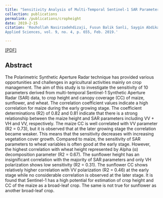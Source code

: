 ```yaml
---
title: "Sensitivity Analysis of Multi-Temporal Sentinel-1 SAR Parameters to Crop Height and Canopy Coverage"
collection: publications
permalink: /publications/cropheight
date: 2019-2-15
citation: 'Rouhollah Nasirzadehdizaji, Fusun Balik Sanli, Saygin Abdikan, Ziyadin Cakir, Ali Ihsan Sekertekin, <b>Mustafa Ustuner</b>.
Applied Sciences, vol. 9, no. 4, p. 655, Feb. 2019.'

---
```

[[PDF]](http://mustuner.github.io/files/cropheight.pdf)

## Abstract
The Polarimetric Synthetic Aperture Radar technique has provided various opportunities and challenges in agricultural activities mainly on crop management. The aim of this study is to investigate the sensitivity of 10 parameters derived from multi-temporal Sentinel-1 Synthetic Aperture Radar (SAR) data, to crop height and canopy coverage (CC) of maize, sunflower, and wheat. The correlation coefficient values indicate a high correlation for maize during the early growing stage. The coefficient determinations (R2) of 0.82 and 0.81 indicate that there is a strong relationship between the maize height and SAR parameters including VV + VH and VV, respectively. The maize CC is well correlated with VV parameter (R2 = 0.73), but it is observed that at the later growing stage the correlation became weaker. This means that the sensitivity decreases with increasing vegetation cover growth. Compared to maize, the sensitivity of SAR parameters to wheat variables is often good at the early stage. However, the highest correlation with wheat height represented by Alpha (α) decomposition parameter (R2 = 0.67). The sunflower height has an insignificant correlation with the majority of SAR parameters and only VH polarization shows low sensitivity (R2 = 0.31). The sunflower CC shows relatively higher correlation with VV polarization (R2 = 0.46) at the early stage while no considerable correlation is observed at the later stage. It is found that Sentinel-1 has a high potential for estimation of crop height and CC of the maize as a broad-leaf crop. The same is not true for sunflower as another broad-leaf crop.
